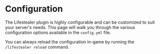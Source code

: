 # Configuration

The Lifestealer plugin is highly configurable and can be customized to suit your server's needs. This page will walk you
through the various configuration options available in the `config.yml` file.

You can always reload the configuration in-game by running the `/lifestealer reload` command.